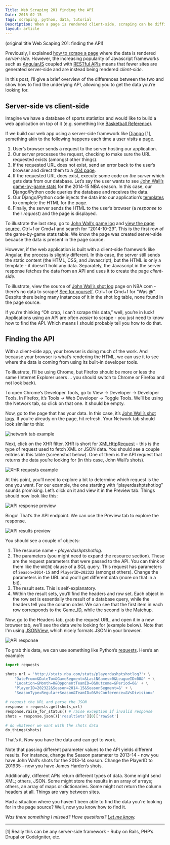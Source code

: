 ```yaml
---
Title: Web Scraping 201 finding the API
Date: 2015-02-15
Tags: scraping, python, data, tutorial
Description: When a page is rendered client-side, scraping can be difficult. Here’s how to find the API used so you’re able to get the data needed.
layout: article
---
```

(original title Web Scaping 201: finding the API)

Previously, I explained [how to scrape a page](http://www.gregreda.com/2013/03/03/web-scraping-101-with-python/) where the data is rendered *server-side*. However, the increasing popularity of Javascript frameworks such as [AngularJS](https://angularjs.org) coupled with [RESTful APIs](http://en.wikipedia.org/wiki/Representational_state_transfer#Applied_to_web_services) means that fewer sites are generated server-side and are instead being rendered *client-side*.

In this post, I’ll give a brief overview of the differences between the two and show how to find the underlying API, allowing you to get the data you’re looking for.

## Server-side vs client-side
Imagine we have a database of sports statistics and would like to build a web application on top of it (e.g. something like [Basketball Reference](http://www.basketball-reference.com/)).

If we build our web app using a server-side framework like [Django](https://www.djangoproject.com/) [1], something akin to the following happens each time a user visits a page.

1. User’s browser sends a request to the server hosting our application.
2. Our server processes the request, checking to make sure the URL requested exists (amongst other things).
3. If the requested URL does not exist, send an error back to the user’s browser and direct them to a [404 page](http://en.wikipedia.org/wiki/HTTP_404#Custom_error_pages).
4. If the requested URL does exist, execute some code *on the server* which gets data from our database. Let’s say the user wants to see [John Wall’s game-by-game stats](http://www.basketball-reference.com/players/w/walljo01/gamelog/2015/) for the 2014-15 NBA season. In this case, our Django/Python code queries the database and receives the data.
5. Our Django/Python code injects the data into our application’s [templates](http://en.wikipedia.org/wiki/Web_template_system) to complete the HTML for the page.
6. Finally, the server sends the HTML to the user’s browser (a *response* to their *request*) and the page is displayed.

To illustrate the last step, go to [John Wall’s game log](http://www.basketball-reference.com/players/w/walljo01/gamelog/2015/) and [view the page source](view-source:http://www.basketball-reference.com/players/w/walljo01/gamelog/2015/). Ctrl+f or Cmd+f and search for “2014-10-29”. This is the first row of the game-by-game stats table. We know the page was created server-side because the data is present in the page source.

However, if the web application is built with a client-side framework like Angular, the process is slightly different. In this case, the server still sends the static content (the HTML, CSS, and Javascript), but the HTML is only a template - it doesn’t hold any data. Separately, the Javascript in the server response fetches the data from an API and uses it to create the page *client-side*.

To illustrate, view the source of [John Wall’s shot log](http://stats.nba.com/player/#!/202322/tracking/shotslogs/) page on NBA.com - there’s no data to scrape! [See for yourself](view-source:http://stats.nba.com/player/#!/202322/tracking/shotslogs/). Ctrl+f or Cmd+f for “Was @“. Despite there being many instances of it in the shot log table, none found in the page source.

If you’re thinking “Oh crap, I can’t scrape this data,” well, you’re in luck! Applications using an API are often *easier* to scrape - you just need to know how to find the API. Which means I should probably tell you how to do that.

## Finding the API

With a client-side app, your browser is doing much of the work. And because your browser is what’s rendering the HTML, we can use it to see where the data is coming from using its built-in developer tools.

To illustrate, I’ll be using Chrome, but Firefox should be more or less the same (Internet Explorer users … you should switch to Chrome or Firefox and not look back).

To open Chrome’s Developer Tools, go to View -> Developer -> Developer Tools. In Firefox, it’s Tools -> Web Developer -> Toggle Tools. We’ll be using the Network tab, so click on that one. It should be empty.

Now, go to the page that has your data. In this case, it’s [John Wall’s shot logs](http://stats.nba.com/player/#!/202322/tracking/shotslogs/). If you’re already on the page, hit refresh. Your Network tab should look similar to this:

![network tab example](/images/scraping-network-tab.png)

Next, click on the XHR filter. XHR is short for [XMLHttpRequest](http://en.wikipedia.org/wiki/XMLHttpRequest) - this is the type of request used to fetch XML or JSON data. You should see a couple entries in this table (screenshot below). One of them is the API request that returns the data you’re looking for (in this case, John Wall’s shots).

![XHR requests example](/images/scraping-xhr-tab.png)

At this point, you’ll need to explore a bit to determine which  request is the one you want. For our example, the one starting with “playerdashptshotlog” sounds promising. Let’s click on it and view it in the Preview tab. Things should now look like this:

![API response preview](/images/scraping-api-preview.png)

Bingo! That’s the API endpoint. We can use the Preview tab to explore the response.

![API results preview](/images/scraping-api-results-preview.png)

You should see a couple of objects:

1. The resource name - *playerdashptshotlog*.
2. The parameters (you might need to expand the resource section). These are the request parameters that were passed to the API. You can think of them like the `WHERE` clause of a SQL query. This request has parameters of `Season=2014-15` and `PlayerID=202322` (amongst others). Change the parameters in the URL and you’ll get different data (more on that in a bit).
3. The result sets. This is self-explanatory.
4. Within the result sets, you’ll find the headers and row set. Each object in the row set is essentially the result of a database query, while the headers tell you the column order. We can see that the first item in each row corresponds to the Game_ID, while the second is the Matchup.

Now, go to the Headers tab, grab the request URL, and open it in a new browser tab, we’ll see the data we’re looking for (example below). Note that I'm using [JSONView](https://chrome.google.com/webstore/detail/jsonview/chklaanhfefbnpoihckbnefhakgolnmc?hl=en), which nicely formats JSON in your browser.

![API response](/images/scraping-api-response.png)

To grab this data, we can use something like Python’s [requests](http://docs.python-requests.org/en/latest/). Here’s an example:

```python
import requests

shots_url = 'http://stats.nba.com/stats/playerdashptshotlog?'+ \
	'DateFrom=&DateTo=&GameSegment=&LastNGames=0&LeagueID=00&' + \
	'Location=&Month=0&OpponentTeamID=0&Outcome=&Period=0&' + \
	'PlayerID=202322&Season=2014-15&SeasonSegment=&' + \
	'SeasonType=Regular+Season&TeamID=0&VsConference=&VsDivision='

# request the URL and parse the JSON
response = requests.get(shots_url)
response.raise_for_status() # raise exception if invalid response
shots = response.json()['resultSets'][0]['rowSet']

# do whatever we want with the shots data
do_things(shots)
```

That’s it. Now you have the data and can get to work.

Note that passing different parameter values to the API yields different results. For instance, change the Season parameter to 2013-14 - now you have John Wall’s shots for the 2013-14 season. Change the PlayerID to 201935 - now you have James Harden’s shots.

Additionally, different APIs return different types of data. Some might send XML; others, JSON. Some might store the results in an array of arrays; others, an array of maps or dictionaries. Some might not return the column headers at all. Things are vary between sites.

Had a situation where you haven't been able to find the data you're looking for in the page source? Well, now you know how to find it.

*Was there something I missed? Have questions? [Let me know](https://twitter.com/gjreda).*

<hr class=“small”>
[1] Really this can be any server-side framework - Ruby on Rails, PHP’s Drupal or CodeIgniter, etc.
